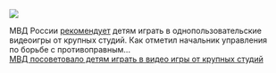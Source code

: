<!--2025-03-13 12:52:37-->
<div class="yb">
  <div class="rss smaller1 habr"><img src="https://habrastorage.org/getpro/habr/upload_files/d4a/fcd/e92/d4afcde92d069f7ff0fa608658c812b7.jpg" /><p>МВД России <a href="https://tass.ru/obschestvo/23375639" rel="noopener noreferrer nofollow">рекомендует</a> детям играть в&nbsp;однопользовательские видеоигры от&nbsp;крупных студий. Как&nbsp;отметил начальник управления по&nbsp;борьбе с&nbsp;противоправным... <br><a class="light" href="https://habr.com/ru/news/890624/?utm_source=habrahabr&utm_medium=rss&utm_campaign=890624">МВД посоветовало детям играть в видео игры от крупных студий</a></div>
</div>
